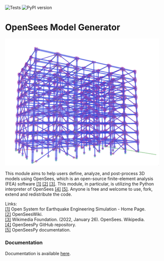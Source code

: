 ![Tests](https://github.com/ioannis-vm/OpenSees_Model_Generator/actions/workflows/test_and_deploy.yaml/badge.svg)
![PyPI version](https://badge.fury.io/py/osmg.svg)

# OpenSees Model Generator

![](img/img.png)

This module aims to help users define, analyze, and post-process 3D models using OpenSees, which is an open-source finite-element analysis (FEA) software [\[1\]](https://opensees.berkeley.edu/) [\[2\]](https://opensees.berkeley.edu/wiki/index.php/Main_Page) [\[3\]](https://en.wikipedia.org/wiki/OpenSees). This module, in particular, is utilizing the Python interpreter of OpenSees [\[4\]](https://github.com/zhuminjie/OpenSeesPy) [\[5\]](https://openseespydoc.readthedocs.io/en/latest/). Anyone is free and welcome to use, fork, extend and redistribute the code.

Links:  
[\[1\]](https://opensees.berkeley.edu/) Open System for Earthquake Engineering Simulation - Home Page.  
[\[2\]](https://opensees.berkeley.edu/wiki/index.php/Main_Page) OpenSeesWiki.  
[\[3\]](https://en.wikipedia.org/wiki/OpenSees) Wikimedia Foundation. (2022, January 26). OpenSees. Wikipedia.  
[\[4\]](https://github.com/zhuminjie/OpenSeesPy) OpenSeesPy GitHub repository.  
[\[5\]](https://openseespydoc.readthedocs.io/en/latest/) OpenSeesPy documentation.  

### Documentation

Documentation is available [here](https://ioannis-vm.github.io/OpenSees_Model_Generator/).
